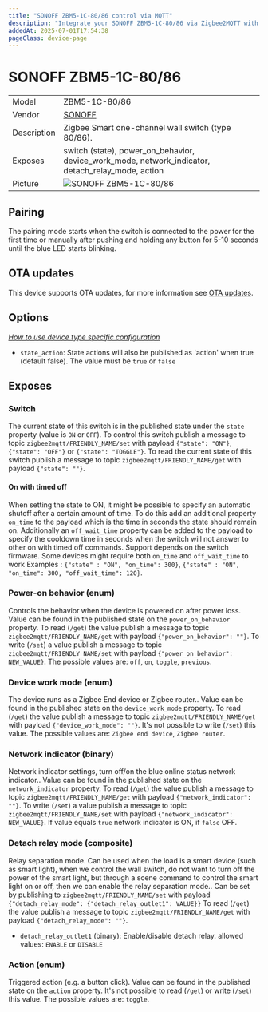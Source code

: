 ```yaml
---
title: "SONOFF ZBM5-1C-80/86 control via MQTT"
description: "Integrate your SONOFF ZBM5-1C-80/86 via Zigbee2MQTT with whatever smart home infrastructure you are using without the vendor's bridge or gateway."
addedAt: 2025-07-01T17:54:38
pageClass: device-page
---
```


<!-- !!!! -->
<!-- ATTENTION: This file is auto-generated through docgen! -->
<!-- You can only edit the "Notes"-Section between the two comment lines "Notes BEGIN" and "Notes END". -->
<!-- Do not use h1 or h2 heading within "## Notes"-Section. -->
<!-- !!!! -->

# SONOFF ZBM5-1C-80/86

|     |     |
|-----|-----|
| Model | ZBM5-1C-80/86  |
| Vendor  | [SONOFF](/supported-devices/#v=SONOFF)  |
| Description | Zigbee Smart one-channel wall switch (type 80/86). |
| Exposes | switch (state), power_on_behavior, device_work_mode, network_indicator, detach_relay_mode, action |
| Picture | ![SONOFF ZBM5-1C-80/86](https://www.zigbee2mqtt.io/images/devices/ZBM5-1C-80-86.png) |


<!-- Notes BEGIN: You can edit here. Add "## Notes" headline if not already present. -->
## Pairing
The pairing mode starts when the switch is connected to the power for the first time or manually after pushing and holding any button for 5-10 seconds until the blue LED starts blinking.
<!-- Notes END: Do not edit below this line -->


## OTA updates
This device supports OTA updates, for more information see [OTA updates](../guide/usage/ota_updates.md).


## Options
*[How to use device type specific configuration](../guide/configuration/devices-groups.md#specific-device-options)*

* `state_action`: State actions will also be published as 'action' when true (default false). The value must be `true` or `false`


## Exposes

### Switch 
The current state of this switch is in the published state under the `state` property (value is `ON` or `OFF`).
To control this switch publish a message to topic `zigbee2mqtt/FRIENDLY_NAME/set` with payload `{"state": "ON"}`, `{"state": "OFF"}` or `{"state": "TOGGLE"}`.
To read the current state of this switch publish a message to topic `zigbee2mqtt/FRIENDLY_NAME/get` with payload `{"state": ""}`.

#### On with timed off
When setting the state to ON, it might be possible to specify an automatic shutoff after a certain amount of time. To do this add an additional property `on_time` to the payload which is the time in seconds the state should remain on.
Additionally an `off_wait_time` property can be added to the payload to specify the cooldown time in seconds when the switch will not answer to other on with timed off commands.
Support depends on the switch firmware. Some devices might require both `on_time` and `off_wait_time` to work
Examples : `{"state" : "ON", "on_time": 300}`, `{"state" : "ON", "on_time": 300, "off_wait_time": 120}`.

### Power-on behavior (enum)
Controls the behavior when the device is powered on after power loss.
Value can be found in the published state on the `power_on_behavior` property.
To read (`/get`) the value publish a message to topic `zigbee2mqtt/FRIENDLY_NAME/get` with payload `{"power_on_behavior": ""}`.
To write (`/set`) a value publish a message to topic `zigbee2mqtt/FRIENDLY_NAME/set` with payload `{"power_on_behavior": NEW_VALUE}`.
The possible values are: `off`, `on`, `toggle`, `previous`.

### Device work mode (enum)
The device runs as a Zigbee End device or Zigbee router..
Value can be found in the published state on the `device_work_mode` property.
To read (`/get`) the value publish a message to topic `zigbee2mqtt/FRIENDLY_NAME/get` with payload `{"device_work_mode": ""}`.
It's not possible to write (`/set`) this value.
The possible values are: `Zigbee end device`, `Zigbee router`.

### Network indicator (binary)
Network indicator settings, turn off/on the blue online status network indicator..
Value can be found in the published state on the `network_indicator` property.
To read (`/get`) the value publish a message to topic `zigbee2mqtt/FRIENDLY_NAME/get` with payload `{"network_indicator": ""}`.
To write (`/set`) a value publish a message to topic `zigbee2mqtt/FRIENDLY_NAME/set` with payload `{"network_indicator": NEW_VALUE}`.
If value equals `true` network indicator is ON, if `false` OFF.

### Detach relay mode (composite)
Relay separation mode. Can be used when the load is a smart device (such as smart light), when we control the wall switch, do not want to turn off the power of the smart light, but through a scene command to control the smart light on or off, then we can enable the relay separation mode..
Can be set by publishing to `zigbee2mqtt/FRIENDLY_NAME/set` with payload `{"detach_relay_mode": {"detach_relay_outlet1": VALUE}}`
To read (`/get`) the value publish a message to topic `zigbee2mqtt/FRIENDLY_NAME/get` with payload `{"detach_relay_mode": ""}`.
- `detach_relay_outlet1` (binary): Enable/disable detach relay. allowed values: `ENABLE` or `DISABLE`

### Action (enum)
Triggered action (e.g. a button click).
Value can be found in the published state on the `action` property.
It's not possible to read (`/get`) or write (`/set`) this value.
The possible values are: `toggle`.


